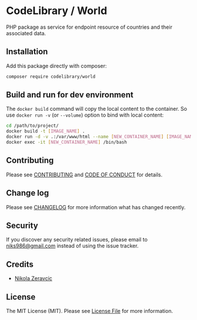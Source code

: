 # CodeLibrary / World

PHP package as service for endpoint resource of countries and their associated 
data.

## Installation

Add this package directly with composer:

```bash
composer require codelibrary/world
```

## Build and run for dev environment

The `docker build` command will copy the local content to the container. So use
`docker run -v` (or `--volume`) option to bind with local content:

```bash
cd /path/to/project/
docker build -t [IMAGE_NAME] .
docker run -d -v .:/var/www/html --name [NEW_CONTAINER_NAME] [IMAGE_NAME]
docker exec -it [NEW_CONTAINER_NAME] /bin/bash
```

## Contributing

Please see [CONTRIBUTING](CONTRIBUTING.md) and
[CODE OF CONDUCT](CODE_OF_CONDUCT.md) for details.

## Change log

Please see [CHANGELOG](CHANGELOG.md) for more information what has changed
recently.

## Security

If you discover any security related issues, please email to
niks986@gmail.com instead of using the issue tracker.

## Credits

- [Nikola Zeravcic][link-author_nikola]

## License

The MIT License (MIT). Please see [License File](LICENSE.md) for more
information.

[link-author_nikola]: https://github.com/zeravcic
